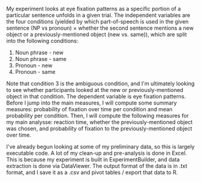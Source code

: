 My experiment looks at eye fixation patterns as a specific portion of a particular sentence unfolds in a given trial. The independent variables are the four conditions (yielded by which part-of-speech is used in the given sentence (NP vs pronoun) × whether the second sentence mentions a new object or a previously-mentioned object (new vs. same)), which are split into the following conditions:

1. Noun phrase - new 
2. Noun phrase - same 
3. Pronoun - new 
4. Pronoun - same 

Note that condition 3 is the ambiguous condition, and I'm ultimately looking to see whether participants looked at the new or previously-mentioned object in that condition. The dependent variable is eye fixation patterns. Before I jump into the main measures, I will compute some summary measures: probability of fixation over time per condition and mean probability per condition. Then, I will compute the following measures for my main analysse: reaction time, whether the previously-mentioned object was chosen, and probability of fixation to the previously-mentioned object over time.

I've already begun looking at some of my preliminary data, so this is largely executable code. A lot of my clean-up and pre-analysis is done in Excel. This is because my experiment is built in ExperimentBuilder, and data extraction is done via DataViewer. The output format of the data is in .txt format, and I save it as a .csv and pivot tables / export that data to R.
